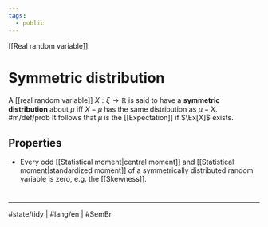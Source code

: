 ```yaml
---
tags:
  - public
---
```

[[Real random variable]]
# Symmetric distribution

A [[real random variable]] $X : \xi \to \mathbb{R}$ is said to have a **symmetric distribution** about $\mu$ iff $X-\mu$ has the same distribution as $\mu - X$. #m/def/prob 
It follows that $\mu$ is the [[Expectation]] if $\Ex[X]$ exists.

## Properties

- Every odd [[Statistical moment|central moment]] and [[Statistical moment|standardized moment]] of a symmetrically distributed random variable is zero, e.g. the [[Skewness]].


#
---
#state/tidy | #lang/en | #SemBr
